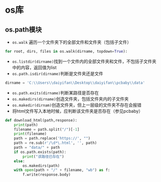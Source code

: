 # os库

## os.path模块

* `os.walk`  遍历一个文件夹下的全部文件和文件夹（包括子文件）

```python
for root, dirs, files in os.walk(dirname, topdown=True):
```

* `os.listdir(dirname)`找到一个文件内的全部文件夹和文件，不包括子文件夹中的内容，返回值为list
* `os.path.isdir(dirname)`判断是文件夹还是文件

```python
dirname = 'C:\\Users\\daiyifan\\Desktop\\daiyifan\\pcbaby\\data'
```

* `os.path.exits(dirname)`判断某路径是否存在
* `os.makedirs(dirname)`创造文件夹，包括文件夹内的子文件夹         
* `os.makedir(dirnam)`创造文件夹，但上一层级的文件夹不存在会报错 
* 将html文件写入本地时候，应判断该文件夹是否存在（参见pcbaby）

```python
def download_html(path,response):
    print(path)
    filename = path.split("/")[-1]
    print(filename)
    path = path.replace('https://', "")
    path = re.sub(r'/\d*\.html', '', path)
    path = "data/" + path
    if os.path.exists(path):
        print("该路径已存在")
    else:
        os.makedirs(path)
    with open(path + "/" + filename, "wb") as f:
        f.write(response.body)
```



